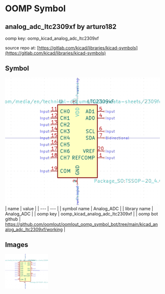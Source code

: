 # OOMP Symbol  
## analog_adc_ltc2309xf  by arturo182  
  
oomp key: oomp_kicad_analog_adc_ltc2309xf  
  
source repo at: [https://gitlab.com/kicad/libraries/kicad-symbols](https://gitlab.com/kicad/libraries/kicad-symbols)  
## Symbol  
  
[![working.png](working_600.png)](working.png)  
| name | value | 
| --- | --- | 
| symbol name | Analog_ADC | 
| library name | Analog_ADC | 
| oomp key | oomp_kicad_analog_adc_ltc2309xf | 
| oomp bot github | https://github.com/oomlout/oomlout_oomp_symbol_bot/tree/main/kicad_analog_adc_ltc2309xf/working | 
## Images  
  
[![working.png](working_140.png)](working.png)  
